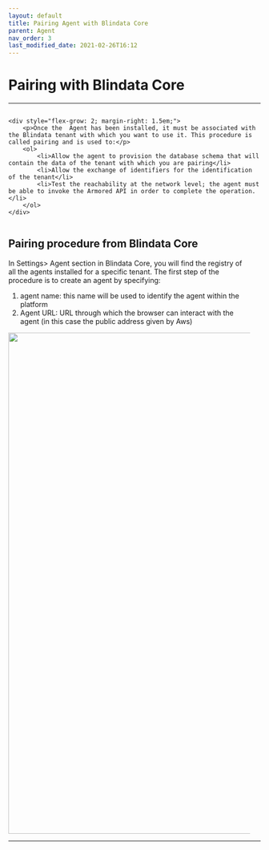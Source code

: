 ```yaml
---
layout: default
title: Pairing Agent with Blindata Core
parent: Agent
nav_order: 3
last_modified_date: 2021-02-26T16:12
---
```


# Pairing with Blindata Core

---

<div style="display: flex; flex-direction: row-reverse; align-items: flex-start;">
   
    <div style="flex-grow: 2; margin-right: 1.5em;">
        <p>Once the  Agent has been installed, it must be associated with the Blindata tenant with which you want to use it. This procedure is called pairing and is used to:</p>
        <ol>
            <li>Allow the agent to provision the database schema that will contain the data of the tenant with which you are pairing</li>
            <li>Allow the exchange of identifiers for the identification of the tenant</li>
            <li>Test the reachability at the network level; the agent must be able to invoke the Armored API in order to complete the operation.</li>
        </ol>
    </div>
</div>


## Pairing procedure from Blindata Core

  <div style="flex-grow: 2; margin-right: 1.5em;">
        <p>
In Settings> Agent section in Blindata Core, you will find the registry of all the agents installed for a specific tenant. The first step of the procedure is to create an agent by specifying:</p>
        <ol>
            <li>
agent name: this name will be used to identify the agent within the platform</li>
            <li>Agent URL: URL through which the browser can interact with the agent (in this case the public address given by Aws)
</li>
        </ol>
        <div style="display: flex; flex-direction: column; align-items: center;">
    <img src="{{site.baseurl}}/assets/images/CreateAgent.png" style="width: 1000px;">
   
</div>
    </div>



---
